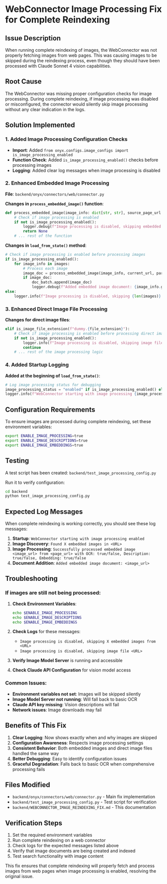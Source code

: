 # WebConnector Image Processing Fix for Complete Reindexing

## Issue Description

When running complete reindexing of images, the WebConnector was not properly fetching images from web pages. This was causing images to be skipped during the reindexing process, even though they should have been processed with Claude Sonnet 4 vision capabilities.

## Root Cause

The WebConnector was missing proper configuration checks for image processing. During complete reindexing, if image processing was disabled or misconfigured, the connector would silently skip image processing without any clear indication in the logs.

## Solution Implemented

### 1. Added Image Processing Configuration Checks

- **Import**: Added `from onyx.configs.image_configs import is_image_processing_enabled`
- **Function Check**: Added `is_image_processing_enabled()` checks before processing images
- **Logging**: Added clear log messages when image processing is disabled

### 2. Enhanced Embedded Image Processing

**File**: `backend/onyx/connectors/web/connector.py`

**Changes in `process_embedded_image()` function**:
```python
def process_embedded_image(image_info: dict[str, str], source_page_url: str, source_page_title: str) -> Document | None:
    # Check if image processing is enabled
    if not is_image_processing_enabled():
        logger.debug(f"Image processing is disabled, skipping embedded image {image_info.get('url', 'unknown')} from {source_page_url}")
        return None
    # ... rest of the function
```

**Changes in `load_from_state()` method**:
```python
# Check if image processing is enabled before processing images
if is_image_processing_enabled():
    for image_info in images:
        # Process each image
        image_doc = process_embedded_image(image_info, current_url, parsed_html.title or current_url)
        if image_doc:
            doc_batch.append(image_doc)
            logger.debug(f"Added embedded image document: {image_info.get('url', 'unknown')}")
else:
    logger.info(f"Image processing is disabled, skipping {len(images)} embedded images from {current_url}")
```

### 3. Enhanced Direct Image File Processing

**Changes for direct image files**:
```python
elif is_image_file_extension(f"dummy.{file_extension}"):
    # Check if image processing is enabled before processing direct image files
    if not is_image_processing_enabled():
        logger.info(f"Image processing is disabled, skipping image file {current_url}")
        continue
    # ... rest of the image processing logic
```

### 4. Added Startup Logging

**Added at the beginning of `load_from_state()`**:
```python
# Log image processing status for debugging
image_processing_status = "enabled" if is_image_processing_enabled() else "disabled"
logger.info(f"WebConnector starting with image processing {image_processing_status}")
```

## Configuration Requirements

To ensure images are processed during complete reindexing, set these environment variables:

```bash
export ENABLE_IMAGE_PROCESSING=true
export ENABLE_IMAGE_DESCRIPTIONS=true
export ENABLE_IMAGE_EMBEDDINGS=true
```

## Testing

A test script has been created: `backend/test_image_processing_config.py`

Run it to verify configuration:
```bash
cd backend
python test_image_processing_config.py
```

## Expected Log Messages

When complete reindexing is working correctly, you should see these log messages:

1. **Startup**: `WebConnector starting with image processing enabled`
2. **Image Discovery**: `Found X embedded images in <URL>`
3. **Image Processing**: `Successfully processed embedded image <image_url> from <page_url> with OCR: true/false, Description: true/false, Embedding: true/false`
4. **Document Addition**: `Added embedded image document: <image_url>`

## Troubleshooting

### If images are still not being processed:

1. **Check Environment Variables**:
   ```bash
   echo $ENABLE_IMAGE_PROCESSING
   echo $ENABLE_IMAGE_DESCRIPTIONS
   echo $ENABLE_IMAGE_EMBEDDINGS
   ```

2. **Check Logs** for these messages:
   - `Image processing is disabled, skipping X embedded images from <URL>`
   - `Image processing is disabled, skipping image file <URL>`

3. **Verify Image Model Server** is running and accessible

4. **Check Claude API Configuration** for vision model access

### Common Issues:

- **Environment variables not set**: Images will be skipped silently
- **Image Model Server not running**: Will fall back to basic OCR
- **Claude API key missing**: Vision descriptions will fail
- **Network issues**: Image downloads may fail

## Benefits of This Fix

1. **Clear Logging**: Now shows exactly when and why images are skipped
2. **Configuration Awareness**: Respects image processing settings
3. **Consistent Behavior**: Both embedded images and direct image files handled the same way
4. **Better Debugging**: Easy to identify configuration issues
5. **Graceful Degradation**: Falls back to basic OCR when comprehensive processing fails

## Files Modified

- `backend/onyx/connectors/web/connector.py` - Main fix implementation
- `backend/test_image_processing_config.py` - Test script for verification
- `backend/WEBCONNECTOR_IMAGE_REINDEXING_FIX.md` - This documentation

## Verification Steps

1. Set the required environment variables
2. Run complete reindexing on a web connector
3. Check logs for the expected messages listed above
4. Verify that image documents are being created and indexed
5. Test search functionality with image content

This fix ensures that complete reindexing will properly fetch and process images from web pages when image processing is enabled, resolving the original issue. 
